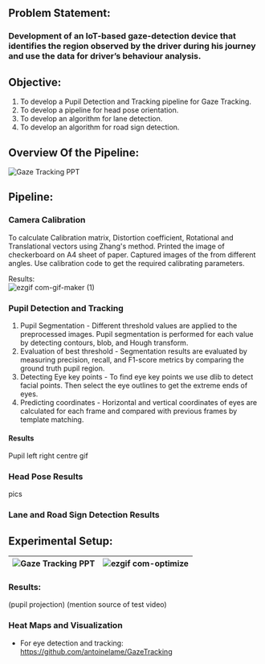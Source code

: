 ## Problem Statement:  
### Development of an IoT-based gaze-detection device that identifies the region observed by the driver during his journey and use the data for driver’s behaviour analysis.

## Objective:  
1) To develop a Pupil Detection and Tracking pipeline for Gaze Tracking.  
2) To develop a pipeline for head pose orientation.  
3) To develop an algorithm for lane detection.  
4) To develop an algorithm for road sign detection.  

## Overview Of the Pipeline: 
![Gaze Tracking PPT](https://github.com/pareespathak/pupil_tracking/assets/64767345/69e406d4-12e3-4194-be04-ef67fb59b624)

## Pipeline:
### Camera Calibration  
To calculate Calibration matrix, Distortion coefficient, Rotational and Translational vectors using Zhang's method.
Printed the image of checkerboard on A4 sheet of paper. Captured images of the from different angles. Use calibration code to get the required calibrating parameters.  

Results:  
![ezgif com-gif-maker (1)](https://github.com/pareespathak/pupil_tracking/assets/64767345/40971c8a-adce-4bca-a988-912335587168)


### Pupil Detection and Tracking  
1) Pupil Segmentation - Different threshold values are applied to the preprocessed images. 
Pupil segmentation is performed for each value by detecting contours, blob, and Hough transform.  
2) Evaluation of best threshold - Segmentation results are evaluated by measuring precision, recall, and F1-score metrics by comparing the ground truth pupil region.  
3) Detecting Eye key points - 
To find eye key points we use dlib to detect facial points. Then select the eye outlines to get the extreme ends of eyes.  
4) Predicting coordinates - Horizontal and vertical coordinates of eyes are calculated for each frame and compared with previous frames by template matching.  

#### Results 

Pupil left right centre 
gif


### Head Pose Results
 
pics 

### Lane and Road Sign Detection Results 


## Experimental Setup:
![Gaze Tracking PPT](https://github.com/pareespathak/pupil_tracking/assets/64767345/5a06e582-12b2-43ac-8f79-9e02777a4d37) | ![ezgif com-optimize](https://github.com/pareespathak/pupil_tracking/assets/64767345/de750605-c2dc-40cd-a0ba-588c12ded5ed)
-------------------------------------------------- | --------------------------------------------------------

### Results:
(pupil projection)
(mention source of test video)

### Heat Maps and Visualization


* For eye detection and tracking: https://github.com/antoinelame/GazeTracking
